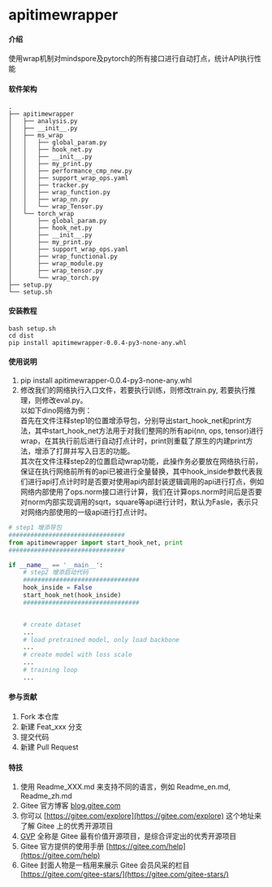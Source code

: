 # apitimewrapper

#### 介绍
使用wrap机制对mindspore及pytorch的所有接口进行自动打点，统计API执行性能

#### 软件架构

```
.
├── apitimewrapper
│   ├── analysis.py
│   ├── __init__.py
│   ├── ms_wrap
│   │   ├── global_param.py
│   │   ├── hook_net.py
│   │   ├── __init__.py
│   │   ├── my_print.py
│   │   ├── performance_cmp_new.py
│   │   ├── support_wrap_ops.yaml
│   │   ├── tracker.py
│   │   ├── wrap_function.py
│   │   ├── wrap_nn.py
│   │   └── wrap_Tensor.py
│   └── torch_wrap
│       ├── global_param.py
│       ├── hook_net.py
│       ├── __init__.py
│       ├── my_print.py
│       ├── support_wrap_ops.yaml
│       ├── wrap_functional.py
│       ├── wrap_module.py
│       ├── wrap_tensor.py
│       └── wrap_torch.py
├── setup.py
└── setup.sh

```



#### 安装教程

```
bash setup.sh
cd dist
pip install apitimewrapper-0.0.4-py3-none-any.whl
```

#### 使用说明
1. pip install apitimewrapper-0.0.4-py3-none-any.whl
2. 修改我们的网络执行入口文件，若要执行训练，则修改train.py, 若要执行推理，则修改eval.py。  
以如下dino网络为例：  
首先在文件注释step1的位置增添导包，分别导出start_hook_net和print方法，其中start_hook_net方法用于对我们整网的所有api(nn, ops, tensor)进行wrap，在其执行前后进行自动打点计时，print则重载了原生的内建print方法，增添了打屏并写入日志的功能。  
其次在文件注释step2的位置启动wrap功能，此操作务必要放在网络执行前，保证在执行网络前所有的api已被进行全量替换，其中hook_inside参数代表我们进行api打点计时时是否要对使用api内部封装逻辑调用的api进行打点，例如网络内部使用了ops.norm接口进行计算，我们在计算ops.norm时间后是否要对norm内部实现调用的sqrt，square等api进行计时，默认为Fasle，表示只对网络内部使用的一级api进行打点计时。  
```python
# step1 增添导包
################################
from apitimewrapper import start_hook_net, print
################################

if __name__ == '__main__':
    # step2 增添启动代码
    ################################
    hook_inside = False
    start_hook_net(hook_inside)
    ################################


    # create dataset
    ...
    # load pretrained model, only load backbone
    ...
    # create model with loss scale
    ...
    # training loop
    ...
```

#### 参与贡献

1.  Fork 本仓库
2.  新建 Feat_xxx 分支
3.  提交代码
4.  新建 Pull Request


#### 特技

1.  使用 Readme\_XXX.md 来支持不同的语言，例如 Readme\_en.md, Readme\_zh.md
2.  Gitee 官方博客 [blog.gitee.com](https://blog.gitee.com)
3.  你可以 [https://gitee.com/explore](https://gitee.com/explore) 这个地址来了解 Gitee 上的优秀开源项目
4.  [GVP](https://gitee.com/gvp) 全称是 Gitee 最有价值开源项目，是综合评定出的优秀开源项目
5.  Gitee 官方提供的使用手册 [https://gitee.com/help](https://gitee.com/help)
6.  Gitee 封面人物是一档用来展示 Gitee 会员风采的栏目 [https://gitee.com/gitee-stars/](https://gitee.com/gitee-stars/)
